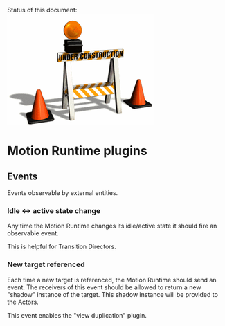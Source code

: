 Status of this document:
![](../_assets/under-construction-flashing-barracade-animation.gif)

# Motion Runtime plugins

## Events

Events observable by external entities.

### Idle ↔ active state change

Any time the Motion Runtime changes its idle/active state it should fire an observable event.

This is helpful for Transition Directors.

### New target referenced

Each time a new target is referenced, the Motion Runtime should send an event. The receivers of this event should be allowed to return a new "shadow" instance of the target. This shadow instance will be provided to the Actors.

This event enables the "view duplication" plugin.
